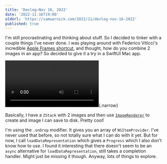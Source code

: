 ```yaml
---
title: 'Devlog—Nov 16, 2022'
date: '2022-11-16T19:00'
oldUrl: 'https://samwarnick.com/2022/11/devlog-nov-16-2022'
published: true
---
```


I'm still procrastinating and thinking about stuff. So I decided to tinker with a couple things I've never done. I was playing around with Federico Viticci's incredible [Apple Frames shortcut](https://www.macstories.net/ios/apple-frames-3-0-completely-rewritten-support-for-iphone-14-pro-and-dynamic-island-new-devices-multiple-display-resolutions-and-more/), and thought, how do you combine 2 images in an app? So decided to give it a try in a SwiftUI Mac app.

![Frames demo](https://samwarnick.com/media/video/2022-11-16-frames-demo.mp4){.narrow}

Basically, I have a `ZStack` with 2 images and then use [`ImageRenderer`](https://developer.apple.com/documentation/swiftui/imagerenderer) to create and image I can save to disk. Pretty cool!

I'm using the `.onDrop` modifier. It gives you an array of `NSItemProvider`. I've never used that before, so not totally sure what I can do with it yet. But for now, I call `loadDataRepresentation` which gives a `Progress` which I also don't know how to use. I found it interesting that there doesn't seem to be an `async` alternative for `loadDataRepresentation`, still takes a completion handler. Might just be missing it though. Anyway, lots of things to explore.

